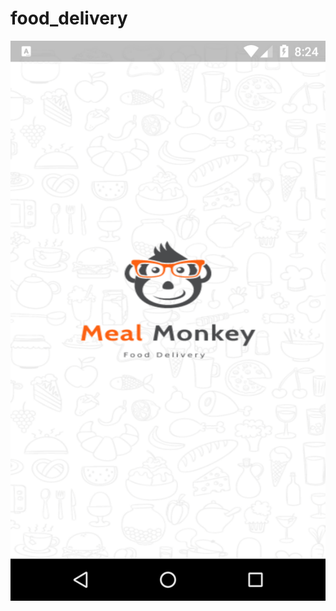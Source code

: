 # food_delivery
<img src="https://github.com/imsujan276/fod_app_ui_flutter/blob/main/screenshots/screenshot-2021-08-27_18.11.03.796.png">
